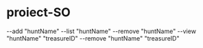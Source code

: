 # proiect-SO
--add "huntName"
--list "huntName"
--remove "huntName"
--view "huntName" "treasureID"
--remove "huntName" "treasureID"